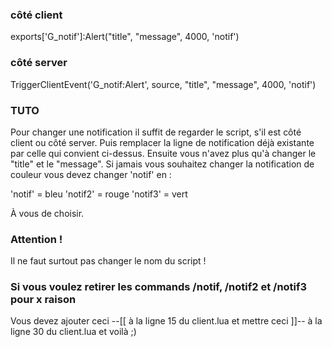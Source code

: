 ### côté client

exports['G_notif']:Alert("title", "message", 4000, 'notif')

### côté server

TriggerClientEvent('G_notif:Alert', source, "title", "message", 4000, 'notif')

### TUTO

Pour changer une notification il suffit de regarder le script, s'il est côté client ou côté server.
Puis remplacer la ligne de notification déjà existante par celle qui convient ci-dessus.
Ensuite vous n'avez plus qu'à changer le "title" et le "message".
Si jamais vous souhaitez changer la notification de couleur vous devez changer 'notif' en :

'notif' = bleu
'notif2' = rouge
'notif3' = vert

À vous de choisir.

### Attention !

Il ne faut surtout pas changer le nom du script !

### Si vous voulez retirer les commands /notif, /notif2 et /notif3 pour x raison

Vous devez ajouter ceci  --[[  à la ligne 15 du client.lua et mettre ceci  ]]--  à la ligne 30 du client.lua et voilà ;)
